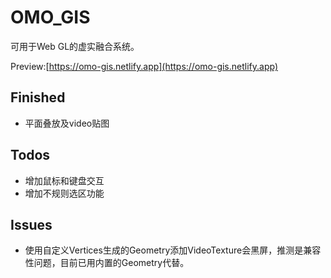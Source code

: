 <!--
 * @Author: greatpie
 * @Date: 2020-11-21 02:38:28
 * @LastEditTime: 2020-12-06 05:58:54
 * @LastEditors: greatpie
 * @FilePath: /OMO_GIS/README.md
-->
# OMO_GIS
可用于Web GL的虚实融合系统。


Preview:[https://omo-gis.netlify.app](https://omo-gis.netlify.app)

## Finished
- 平面叠放及video贴图


## Todos
- 增加鼠标和键盘交互
- 增加不规则选区功能

## Issues
- 使用自定义Vertices生成的Geometry添加VideoTexture会黑屏，推测是兼容性问题，目前已用内置的Geometry代替。